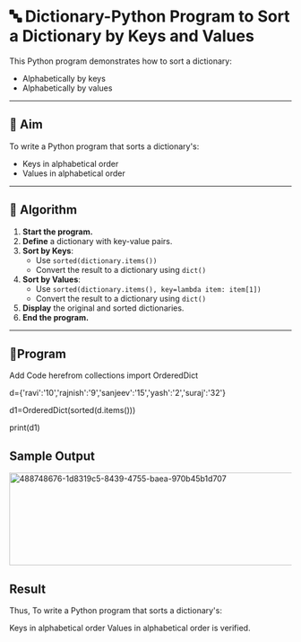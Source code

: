 # 🔤 Dictionary-Python Program to Sort a Dictionary by Keys and Values

This Python program demonstrates how to sort a dictionary:
- Alphabetically by keys
- Alphabetically by values

---

## 🎯 Aim

To write a Python program that sorts a dictionary's:
- Keys in alphabetical order
- Values in alphabetical order

---

## 🧠 Algorithm

1. **Start the program.**
2. **Define** a dictionary with key-value pairs.
3. **Sort by Keys**:
   - Use `sorted(dictionary.items())`
   - Convert the result to a dictionary using `dict()`
4. **Sort by Values**:
   - Use `sorted(dictionary.items(), key=lambda item: item[1])`
   - Convert the result to a dictionary using `dict()`
5. **Display** the original and sorted dictionaries.
6. **End the program.**

---

## 🧪Program
Add Code herefrom collections import OrderedDict

d={'ravi':'10','rajnish':'9','sanjeev':'15','yash':'2','suraj':'32'}

d1=OrderedDict(sorted(d.items()))

print(d1)

## Sample Output
<img width="1225" height="165" alt="488748676-1d8319c5-8439-4755-baea-970b45b1d707" src="https://github.com/user-attachments/assets/b4e8703a-c65b-4006-a1c8-c7b523ab2b81" />


## Result
Thus, To write a Python program that sorts a dictionary's:

Keys in alphabetical order Values in alphabetical order is verified.

